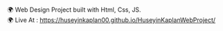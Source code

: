 
🌍 Web Design Project built with Html, Css, JS. <br> 
🌍 Live At : https://huseyinkaplan00.github.io/HuseyinKaplanWebProject/
